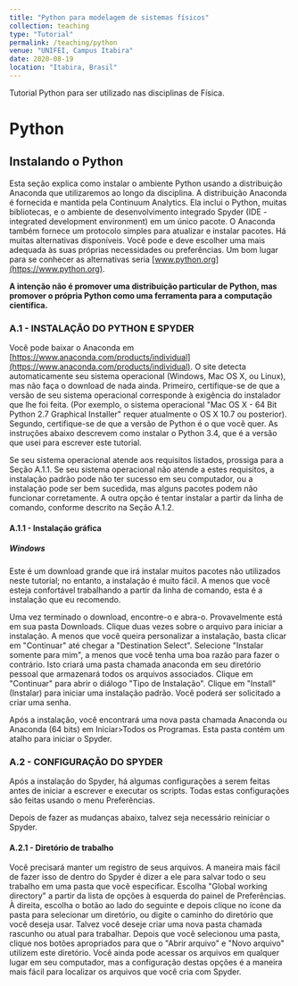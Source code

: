 ```yaml
---
title: "Python para modelagem de sistemas físicos"
collection: teaching
type: "Tutorial"
permalink: /teaching/python
venue: "UNIFEI, Campus Itabira"
date: 2020-08-19
location: "Itabira, Brasil"
---
```


Tutorial Python para ser utilizado nas disciplinas de Física.

Python
======

## Instalando o Python

Esta seção explica como instalar o ambiente Python usando a distribuição Anaconda que utilizaremos ao longo da disciplina. A distribuição Anaconda é fornecida e mantida pela Continuum Analytics. Ela inclui o Python, muitas bibliotecas, e o ambiente de desenvolvimento integrado Spyder (IDE - integrated development environment) em um único pacote. O Anaconda também fornece um protocolo simples para atualizar e instalar pacotes. Há muitas alternativas disponíveis. Você pode e deve escolher uma mais adequada às suas próprias necessidades ou preferências. Um bom lugar para se conhecer as alternativas seria [www.python.org](https://www.python.org).

**A intenção não é promover uma distribuição particular de Python, mas promover o própria Python como uma ferramenta para a computação científica.**

### A.1 - INSTALAÇÃO DO PYTHON E SPYDER

Você pode baixar o Anaconda em [https://www.anaconda.com/products/individual](https://www.anaconda.com/products/individual). O site detecta automaticamente seu sistema operacional (Windows, Mac OS X, ou Linux), mas não faça o download de nada ainda. Primeiro, certifique-se de que a versão de seu sistema operacional corresponde à exigência do instalador que lhe foi feita. (Por exemplo, o sistema operacional "Mac OS X - 64 Bit Python 2.7 Graphical Installer" requer atualmente o OS X 10.7 ou posterior). Segundo, certifique-se de que a versão de Python é o que você quer. As instruções abaixo descrevem como instalar o Python 3.4, que é a versão que usei para escrever este tutorial.

Se seu sistema operacional atende aos requisitos listados, prossiga para a Seção A.1.1. Se seu sistema operacional não atende a estes requisitos, a instalação padrão pode não ter sucesso em seu computador, ou a instalação pode ser bem sucedida, mas alguns pacotes podem não funcionar corretamente. A outra opção é tentar instalar a partir da linha de comando, conforme descrito na Seção A.1.2.

#### A.1.1 - Instalação gráfica

##### Windows

Este é um download grande que irá instalar muitos pacotes não utilizados neste tutorial; no entanto, a instalação é muito fácil. A menos que você esteja confortável trabalhando a partir da linha de comando, esta é a instalação que eu recomendo.

Uma vez terminado o download, encontre-o e abra-o. Provavelmente está em sua pasta Downloads. Clique duas vezes sobre o arquivo para iniciar a instalação. A menos que você queira personalizar a instalação, basta clicar em "Continuar" até chegar a "Destination Select". Selecione "Instalar somente para mim", a menos que você tenha uma boa razão para fazer o contrário. Isto criará uma pasta chamada anaconda em seu diretório pessoal que armazenará todos os arquivos associados. Clique em "Continuar" para abrir o diálogo "Tipo de Instalação". Clique em "Install" (Instalar) para iniciar uma instalação padrão. Você poderá ser solicitado a criar uma senha.

Após a instalação, você encontrará uma nova pasta chamada Anaconda ou Anaconda (64 bits) em Iniciar>Todos os Programas. Esta pasta contém um atalho para iniciar o Spyder.

### A.2 - CONFIGURAÇÃO DO SPYDER

Após a instalação do Spyder, há algumas configurações a serem feitas antes de iniciar a escrever e executar os scripts. Todas estas configurações são feitas usando o menu Preferências.

Depois de fazer as mudanças abaixo, talvez seja necessário reiniciar o Spyder.

#### A.2.1 - Diretório de trabalho

Você precisará manter um registro de seus arquivos. A maneira mais fácil de fazer isso de dentro do Spyder é dizer a ele para salvar todo o seu trabalho em uma pasta que você especificar. Escolha "Global working directory" a partir da lista de opções à esquerda do painel de Preferências. À direita, escolha o botão ao lado do seguinte e depois clique no ícone da pasta para selecionar um diretório, ou digite o caminho do diretório que você deseja usar. Talvez você deseje criar uma nova pasta chamada rascunho ou atual para trabalhar. Depois que você selecionou uma pasta, clique nos botões apropriados para que o "Abrir arquivo" e "Novo arquivo" utilizem este diretório. Você ainda pode acessar os arquivos em qualquer lugar em seu computador, mas a configuração destas opções é a maneira mais fácil para localizar os arquivos que você cria com Spyder.